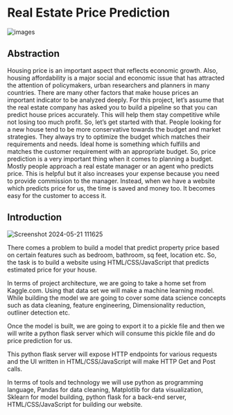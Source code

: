 # Real Estate Price Prediction
![images](https://github.com/febinjhon0/real_estate_price_prediction/assets/137596876/2e94ce73-ae0f-464b-82e8-83cd71d8d1fc)

## Abstraction
Housing price is an important aspect that reflects economic growth. Also, housing affordability is a major social and economic issue that has attracted the attention of policymakers, urban researchers and planners in many countries. There are many other factors that make house prices an important indicator to be analyzed deeply. For this project, let’s assume that the real estate company has asked you to build a pipeline so that you can predict house prices accurately. This will help them stay competitive while not losing too much profit. So, let’s get started with that.
                                               People looking for a new house tend to be more conservative towards the budget and market strategies. They always try to optimize the budget which matches their requirements and needs. Ideal home is something which fulfills and matches the customer requirement with an appropriate budget. So, price prediction is a very important thing when it comes to planning a budget. Mostly people approach a real estate manager or an agent who predicts price. This is helpful but it also increases your expense because you need to provide commission to the manager. Instead, when we have a website which predicts price for us, the time is saved and money too. It becomes easy for the customer to access it.

## Introduction

![Screenshot 2024-05-21 111625](https://github.com/febinjhon0/real_estate_price_prediction/assets/137596876/0040f5e5-e0af-40d9-ac07-2cd5c0fa53ed)

There comes a problem to build a model that predict property price based on certain features such as bedroom, bathroom, sq feet, location etc. So, the task is to build a website using HTML/CSS/JavaScript that predicts estimated price for your house.

In terms of project architecture, we are going to take a home set from Kaggle.com. Using that data set we will make a machine learning model. While building the model we are going to cover some data science concepts such as data cleaning, feature engineering, Dimensionality reduction, outliner detection etc.

Once the model is built, we are going to export it to a pickle file and then we will write a python flask server which will consume this pickle file and do price prediction for us.

This python flask server will expose HTTP endpoints for various requests and the UI written in HTML/CSS/JavaScript will make HTTP Get and Post calls.

In terms of tools and technology we will use python as programming language, Pandas for data cleaning, Matplotlib for data visualization, Sklearn for model building, python flask for a back-end server, HTML/CSS/JavaScript for building our website.

